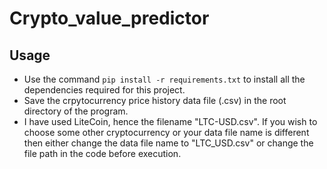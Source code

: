 # Crypto_value_predictor
## Usage
- Use the command ``pip install -r requirements.txt`` to install all the dependencies required for this project.
- Save the crpytocurrency price history data file (.csv) in the root directory of the program.
- I have used LiteCoin, hence the filename "LTC-USD.csv". If you wish to choose some other cryptocurrency or your data file name is different then either change the data file name to "LTC_USD.csv" or change the file path in the code before execution.
